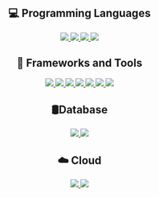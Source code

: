 <div align="center">
<h2 align="center" class="section-heading">💻 Programming Languages</h2>
    <a target="_blank" href="https://go.dev/"><img src="https://skillicons.dev/icons?i=go" /> </a>
    <a target="_blank" href="https://www.python.org/"><img src="https://skillicons.dev/icons?i=python" /> </a>
    <a target="_blank" href="https://www.rust-lang.org/"><img src="https://skillicons.dev/icons?i=rust" /> </a>
    <a target="_blank" href="https://www.javascript.com/"><img src="https://skillicons.dev/icons?i=javascript" /> </a>

<h2 align="center" class="section-heading">🔧 Frameworks and Tools</h2>
    <a target="_blank" href="https://react.dev/"> <img src="https://skillicons.dev/icons?i=react" /> </a>
    <a target="_blank" href="https://nodejs.org/en"> <img src="https://skillicons.dev/icons?i=nodejs" /> </a>
    <a target="_blank" href="https://firebase.google.com"> <img src="https://skillicons.dev/icons?i=firebase" /> </a>
    <a target="_blank" href="https://www.docker.com/"> <img src="https://skillicons.dev/icons?i=docker" /> </a>
    <a target="_blank" href="https://www.jenkins.io/"> <img src="https://skillicons.dev/icons?i=jenkins" /> </a>
    <a target="_blank" href="https://git-scm.com/"> <img src="https://skillicons.dev/icons?i=git" /> </a>
    <a target="_blank" href="https://www.postman.com/"> <img src="https://skillicons.dev/icons?i=postman" /> </a>

<h2 align="center" class="section-heading">🛢️Database</h2>
    <a target="_blank" href="https://aws.amazon.com"> <img src="https://skillicons.dev/icons?i=mysql" /> </a>
    <a target="_blank" href="https://cloud.google.com"> <img src="https://skillicons.dev/icons?i=mongodb" /> </a>

<h2 align="center" class="section-heading">☁️ Cloud </h2>
    <a target="_blank" href="https://aws.amazon.com"> <img src="https://skillicons.dev/icons?i=aws" /> </a>
    <a target="_blank" href="https://cloud.google.com"> <img src="https://skillicons.dev/icons?i=gcp" /> </a>
</div>
